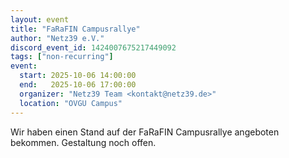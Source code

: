 ```yaml
---
layout: event
title: "FaRaFIN Campusrallye"
author: "Netz39 e.V."
discord_event_id: 1424007675217449092
tags: ["non-recurring"]
event:
  start: 2025-10-06 14:00:00 
  end:   2025-10-06 17:00:00 
  organizer: "Netz39 Team <kontakt@netz39.de>" 
  location: "OVGU Campus"
---
```

Wir haben einen Stand auf der FaRaFIN Campusrallye angeboten bekommen. Gestaltung noch offen.
<!-- event imported from discord manual changes may be overwritten -->
<!-- event imported from discord manual changes may be overwritten -->